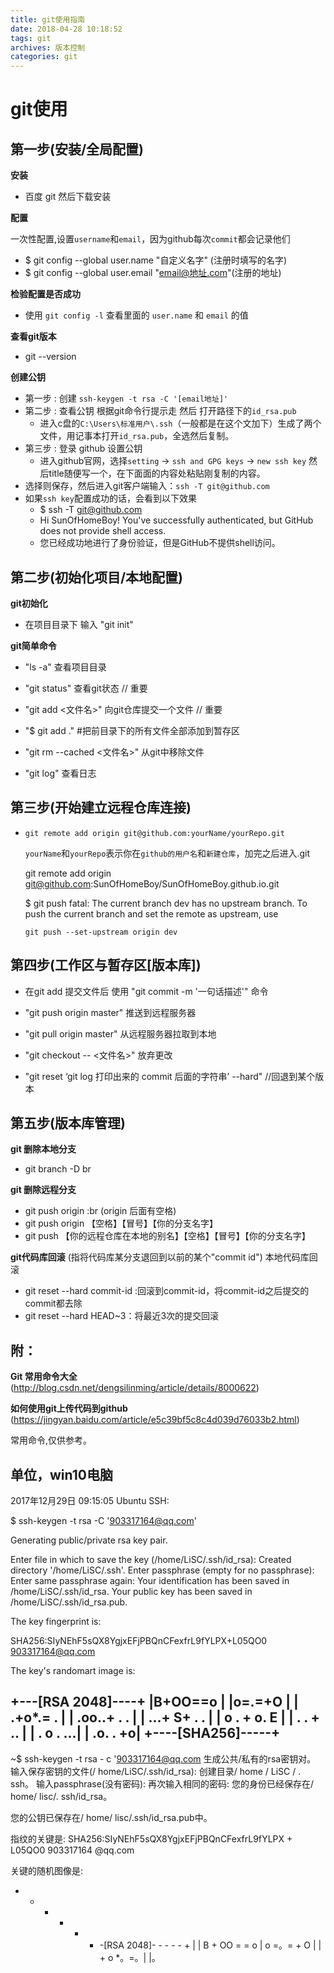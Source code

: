 ```yaml
---
title: git使用指南
date: 2018-04-28 10:18:52
tags: git
archives: 版本控制
categories: git
---
```

# git使用

## 第一步(安装/全局配置)
**安装**
+ 百度 git 然后下载安装

**配置**
    
一次性配置,设置`username`和`email`，因为github每次`commit`都会记录他们

+ $ git config --global user.name "自定义名字" (注册时填写的名字)
+ $ git config --global user.email "email@地址.com"(注册的地址)

**检验配置是否成功**
+ 使用 `git config -l` 查看里面的 `user.name` 和 `email` 的值

**查看git版本**
+ git --version

**创建公钥**
  + 第一步 : 创建 `ssh-keygen -t rsa -C '[email地址]'`
  + 第二步 : 查看公钥 根据git命令行提示走 然后 打开路径下的`id_rsa.pub`
    - 进入c盘的`C:\Users\标准用户\.ssh`（一般都是在这个文加下）生成了两个文件，用记事本打开`id_rsa.pub`，全选然后复制。
  + 第三步 : 登录 github 设置公钥
    - 进入github官网，选择`setting` -> `ssh and GPG keys` -> `new ssh key` 然后title随便写一个，在下面面的内容处粘贴刚复制的内容。
  + 选择则保存，然后进入git客户端输入：`ssh -T git@github.com`
  + 如果`ssh key`配置成功的话，会看到以下效果
    - $ ssh -T git@github.com
    - Hi SunOfHomeBoy! You've successfully authenticated, but GitHub does not provide shell access.
    - 您已经成功地进行了身份验证，但是GitHub不提供shell访问。

## 第二步(初始化项目/本地配置)
**git初始化**
  + 在项目目录下 输入 "git init"

**git简单命令**
  + "ls -a" 查看项目目录

  + "git status" 查看git状态 // 重要

  + "git add <文件名>" 向git仓库提交一个文件 // 重要
  
  + "$ git add ." #把前目录下的所有文件全部添加到暂存区
  
  + "git rm --cached <文件名>" 从git中移除文件
  
  + "git log" 查看日志

## 第三步(开始建立远程仓库连接)
+ `git remote add origin git@github.com:yourName/yourRepo.git`

  `yourName`和`yourRepo`表示你在`github的用户名`和`新建仓库`，加完之后进入.git

  git remote add origin git@github.com:SunOfHomeBoy/SunOfHomeBoy.github.io.git

  $ git push
  fatal: The current branch dev has no upstream branch.
  To push the current branch and set the remote as upstream, use

    `git push --set-upstream origin dev`

## 第四步(工作区与暂存区[版本库])
+ 在git add 提交文件后 使用 "git commit -m '一句话描述'" 命令

+ "git push origin master" 推送到远程服务器

+ "git pull origin master" 从远程服务器拉取到本地

+ "git checkout -- <文件名>"  放弃更改

+ "git reset ‘git log 打印出来的 commit 后面的字符串’ --hard"  //回退到某个版本

## 第五步(版本库管理)
**git 删除本地分支**
+ git branch -D br

**git 删除远程分支**
+ git push origin :br  (origin 后面有空格)
+ git push origin 【空格】【冒号】【你的分支名字】
+ git push 【你的远程仓库在本地的别名】【空格】【冒号】【你的分支名字】

**git代码库回滚** (指将代码库某分支退回到以前的某个"commit id")
本地代码库回滚
+ git reset --hard commit-id :回滚到commit-id，将commit-id之后提交的commit都去除
+ git reset --hard HEAD~3：将最近3次的提交回滚

## 附：
**Git 常用命令大全**
(http://blog.csdn.net/dengsilinming/article/details/8000622)

**如何使用git上传代码到github**
(https://jingyan.baidu.com/article/e5c39bf5c8c4d039d76033b2.html)

常用命令,仅供参考。

## 单位，win10电脑
  2017年12月29日 09:15:05
  Ubuntu SSH:

  $ ssh-keygen -t rsa -C '903317164@qq.com'

Generating public/private rsa key pair.

Enter file in which to save the key (/home/LiSC/.ssh/id_rsa):
Created directory '/home/LiSC/.ssh'.
Enter passphrase (empty for no passphrase):
Enter same passphrase again:
Your identification has been saved in /home/LiSC/.ssh/id_rsa.
Your public key has been saved in /home/LiSC/.ssh/id_rsa.pub.

The key fingerprint is:

SHA256:SIyNEhF5sQX8YgjxEFjPBQnCFexfrL9fYLPX+L05QO0 903317164@qq.com

The key's randomart image is:

+---[RSA 2048]----+
|B+OO==o          |
|o=.=+O           |
| .+o*.=       .  |
|  .oo..+     . . |
|   ...+ S+  . .  |
|     o  . + o. E |
|      .  . + ..  |
|       .  o . ...|
|       .o.   . +o|
+----[SHA256]-----+
-----------------------------------------------
~$ ssh-keygen -t rsa - c '903317164@qq.com
生成公共/私有的rsa密钥对。
输入保存密钥的文件(/ home/LiSC/.ssh/id_rsa):
创建目录/ home / LiSC / . ssh。
输入passphrase(没有密码):
再次输入相同的密码:
您的身份已经保存在/ home/ lisc/. ssh/id_rsa。

您的公钥已保存在/ home/ lisc/.ssh/id_rsa.pub中。

指纹的关键是:
SHA256:SIyNEhF5sQX8YgjxEFjPBQnCFexfrL9fYLPX + L05QO0 903317164 @qq.com

关键的随机图像是:
+ - - - - - -[RSA 2048]- - - - - +
| | B + OO = = o
| o =。= + O |
| + o *。=。|
|。